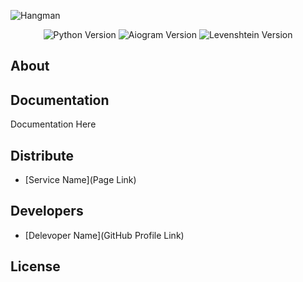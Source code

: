 ![Hangman](https://user-images.githubusercontent.com/69163582/209092220-04ba1647-c567-437f-985d-b67cc6f7938b.jpg)


<p align="center">
   <img src="https://img.shields.io/badge/python-3.8.10-blue" alt="Python Version">
   <img src="https://img.shields.io/badge/aiogram-2.23.1-green" alt="Aiogram Version">
   <img src="https://img.shields.io/badge/Levenshtein-0.20.9-orange" alt="Levenshtein Version">
</p>

## About



## Documentation

Documentation Here

## Distribute

- [Service Name](Page Link)


## Developers

- [Delevoper Name](GitHub Profile Link)

## License
